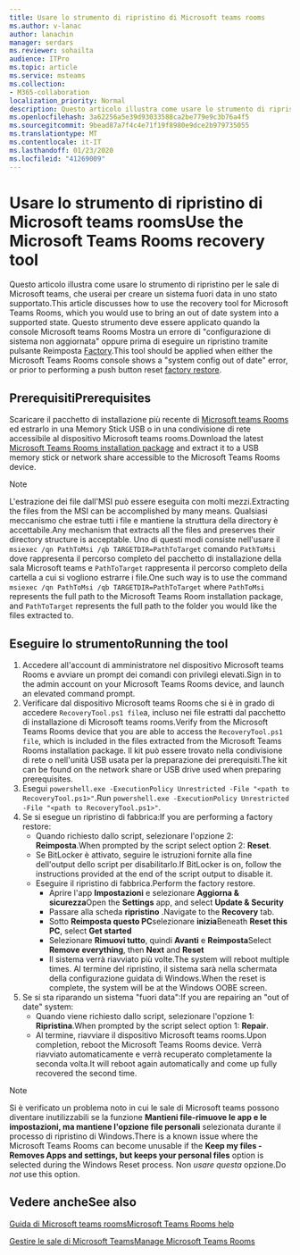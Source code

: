 ```yaml
---
title: Usare lo strumento di ripristino di Microsoft teams rooms
ms.author: v-lanac
author: lanachin
manager: serdars
ms.reviewer: sohailta
audience: ITPro
ms.topic: article
ms.service: msteams
ms.collection:
- M365-collaboration
localization_priority: Normal
description: Questo articolo illustra come usare lo strumento di ripristino per le sale di Microsoft teams, che userai per creare un sistema fuori data in uno stato supportato.
ms.openlocfilehash: 3a62256a5e39d93033588ca2be779e9c3b76a4f5
ms.sourcegitcommit: 9bead87a7f4c4e71f19f8980e9dce2b979735055
ms.translationtype: MT
ms.contentlocale: it-IT
ms.lasthandoff: 01/23/2020
ms.locfileid: "41269009"
---
```

# <a name="use-the-microsoft-teams-rooms-recovery-tool"></a><span data-ttu-id="b4694-103">Usare lo strumento di ripristino di Microsoft teams rooms</span><span class="sxs-lookup"><span data-stu-id="b4694-103">Use the Microsoft Teams Rooms recovery tool</span></span>

<span data-ttu-id="b4694-104">Questo articolo illustra come usare lo strumento di ripristino per le sale di Microsoft teams, che userai per creare un sistema fuori data in uno stato supportato.</span><span class="sxs-lookup"><span data-stu-id="b4694-104">This article discusses how to use the recovery tool for Microsoft Teams Rooms, which you would use to bring an out of date system into a supported state.</span></span> <span data-ttu-id="b4694-105">Questo strumento deve essere applicato quando la console Microsoft teams Rooms Mostra un errore di "configurazione di sistema non aggiornata" oppure prima di eseguire un ripristino tramite pulsante Reimposta [Factory](https://docs.microsoft.com/microsoftteams/room-systems/rooms-operations#microsoft-teams-rooms-reset-factory-restore).</span><span class="sxs-lookup"><span data-stu-id="b4694-105">This tool should be applied when either the Microsoft Teams Rooms console shows a "system config out of date" error, or prior to performing a push button reset [factory restore](https://docs.microsoft.com/microsoftteams/room-systems/rooms-operations#microsoft-teams-rooms-reset-factory-restore).</span></span>

## <a name="prerequisites"></a><span data-ttu-id="b4694-106">Prerequisiti</span><span class="sxs-lookup"><span data-stu-id="b4694-106">Prerequisites</span></span>

<span data-ttu-id="b4694-107">Scaricare il pacchetto di installazione più recente di [Microsoft teams Rooms](https://go.microsoft.com/fwlink/?linkid=851168) ed estrarlo in una Memory Stick USB o in una condivisione di rete accessibile al dispositivo Microsoft teams rooms.</span><span class="sxs-lookup"><span data-stu-id="b4694-107">Download the latest [Microsoft Teams Rooms installation package](https://go.microsoft.com/fwlink/?linkid=851168) and extract it to a USB memory stick or network share accessible to the Microsoft Teams Rooms device.</span></span>

> [!NOTE]
> <span data-ttu-id="b4694-108">L'estrazione dei file dall'MSI può essere eseguita con molti mezzi.</span><span class="sxs-lookup"><span data-stu-id="b4694-108">Extracting the files from the MSI can be accomplished by many means.</span></span> <span data-ttu-id="b4694-109">Qualsiasi meccanismo che estrae tutti i file e mantiene la struttura della directory è accettabile.</span><span class="sxs-lookup"><span data-stu-id="b4694-109">Any mechanism that extracts all the files and preserves their directory structure is acceptable.</span></span> <span data-ttu-id="b4694-110">Uno di questi modi consiste nell'usare il `msiexec /qn PathToMsi /qb TARGETDIR=PathToTarget` comando `PathToMsi` dove rappresenta il percorso completo del pacchetto di installazione della sala Microsoft teams e `PathToTarget` rappresenta il percorso completo della cartella a cui si vogliono estrarre i file.</span><span class="sxs-lookup"><span data-stu-id="b4694-110">One such way is to use the command `msiexec /qn PathToMsi /qb TARGETDIR=PathToTarget` where `PathToMsi` represents the full path to the Microsoft Teams Room installation package, and `PathToTarget` represents the full path to the folder you would like the files extracted to.</span></span>

## <a name="running-the-tool"></a><span data-ttu-id="b4694-111">Eseguire lo strumento</span><span class="sxs-lookup"><span data-stu-id="b4694-111">Running the tool</span></span>

1) <span data-ttu-id="b4694-112">Accedere all'account di amministratore nel dispositivo Microsoft teams Rooms e avviare un prompt dei comandi con privilegi elevati.</span><span class="sxs-lookup"><span data-stu-id="b4694-112">Sign in to the admin account on your Microsoft Teams Rooms device, and launch an elevated command prompt.</span></span>
2) <span data-ttu-id="b4694-113">Verificare dal dispositivo Microsoft teams Rooms che si è in grado di accedere `RecoveryTool.ps1 file`a, incluso nei file estratti dal pacchetto di installazione di Microsoft teams rooms.</span><span class="sxs-lookup"><span data-stu-id="b4694-113">Verify from the Microsoft Teams Rooms device that you are able to access the `RecoveryTool.ps1 file`, which is included in the files extracted from the Microsoft Teams Rooms installation package.</span></span> <span data-ttu-id="b4694-114">Il kit può essere trovato nella condivisione di rete o nell'unità USB usata per la preparazione dei prerequisiti.</span><span class="sxs-lookup"><span data-stu-id="b4694-114">The kit can be found on the network share or USB drive used when preparing prerequisites.</span></span>
3) <span data-ttu-id="b4694-115">Esegui `powershell.exe -ExecutionPolicy Unrestricted -File "<path to RecoveryTool.ps1>"`.</span><span class="sxs-lookup"><span data-stu-id="b4694-115">Run `powershell.exe -ExecutionPolicy Unrestricted -File "<path to RecoveryTool.ps1>"`.</span></span>
4) <span data-ttu-id="b4694-116">Se si esegue un ripristino di fabbrica:</span><span class="sxs-lookup"><span data-stu-id="b4694-116">If you are performing a factory restore:</span></span>
   - <span data-ttu-id="b4694-117">Quando richiesto dallo script, selezionare l'opzione 2: **Reimposta**.</span><span class="sxs-lookup"><span data-stu-id="b4694-117">When prompted by the script select option 2: **Reset**.</span></span>
   - <span data-ttu-id="b4694-118">Se BitLocker è attivato, seguire le istruzioni fornite alla fine dell'output dello script per disabilitarlo.</span><span class="sxs-lookup"><span data-stu-id="b4694-118">If BitLocker is on, follow the instructions provided at the end of the script output to disable it.</span></span>
   - <span data-ttu-id="b4694-119">Eseguire il ripristino di fabbrica.</span><span class="sxs-lookup"><span data-stu-id="b4694-119">Perform the factory restore.</span></span>
      - <span data-ttu-id="b4694-120">Aprire l'app **Impostazioni** e selezionare **Aggiorna & sicurezza**</span><span class="sxs-lookup"><span data-stu-id="b4694-120">Open the **Settings** app, and select **Update & Security**</span></span>
      - <span data-ttu-id="b4694-121">Passare alla scheda **ripristino** .</span><span class="sxs-lookup"><span data-stu-id="b4694-121">Navigate to the **Recovery** tab.</span></span>
      - <span data-ttu-id="b4694-122">Sotto **Reimposta questo PC**selezionare **inizia**</span><span class="sxs-lookup"><span data-stu-id="b4694-122">Beneath **Reset this PC**, select **Get started**</span></span>
      - <span data-ttu-id="b4694-123">Selezionare **Rimuovi tutto**, quindi **Avanti** e **Reimposta**</span><span class="sxs-lookup"><span data-stu-id="b4694-123">Select **Remove everything**, then **Next** and **Reset**</span></span>
      - <span data-ttu-id="b4694-124">Il sistema verrà riavviato più volte.</span><span class="sxs-lookup"><span data-stu-id="b4694-124">The system will reboot multiple times.</span></span> <span data-ttu-id="b4694-125">Al termine del ripristino, il sistema sarà nella schermata della configurazione guidata di Windows.</span><span class="sxs-lookup"><span data-stu-id="b4694-125">When the reset is complete, the system will be at the Windows OOBE screen.</span></span>
5) <span data-ttu-id="b4694-126">Se si sta riparando un sistema "fuori data":</span><span class="sxs-lookup"><span data-stu-id="b4694-126">If you are repairing an "out of date" system:</span></span>
    - <span data-ttu-id="b4694-127">Quando viene richiesto dallo script, selezionare l'opzione 1: **Ripristina**.</span><span class="sxs-lookup"><span data-stu-id="b4694-127">When prompted by the script select option 1: **Repair**.</span></span>
    - <span data-ttu-id="b4694-128">Al termine, riavviare il dispositivo Microsoft teams rooms.</span><span class="sxs-lookup"><span data-stu-id="b4694-128">Upon completion, reboot the Microsoft Teams Rooms device.</span></span> <span data-ttu-id="b4694-129">Verrà riavviato automaticamente e verrà recuperato completamente la seconda volta.</span><span class="sxs-lookup"><span data-stu-id="b4694-129">It will reboot again automatically and come up fully recovered the second time.</span></span>

> [!NOTE]
> <span data-ttu-id="b4694-130">Si è verificato un problema noto in cui le sale di Microsoft teams possono diventare inutilizzabili se la funzione **Mantieni file-rimuove le app e le impostazioni, ma mantiene l'opzione file personali** selezionata durante il processo di ripristino di Windows.</span><span class="sxs-lookup"><span data-stu-id="b4694-130">There is a known issue where the Microsoft Teams Rooms can become unusable if the  **Keep my files - Removes Apps and settings, but keeps your personal files** option is selected during the Windows Reset process.</span></span> <span data-ttu-id="b4694-131">Non *usare questa* opzione.</span><span class="sxs-lookup"><span data-stu-id="b4694-131">Do *not* use this option.</span></span>

## <a name="see-also"></a><span data-ttu-id="b4694-132">Vedere anche</span><span class="sxs-lookup"><span data-stu-id="b4694-132">See also</span></span>

[<span data-ttu-id="b4694-133">Guida di Microsoft teams rooms</span><span class="sxs-lookup"><span data-stu-id="b4694-133">Microsoft Teams Rooms help</span></span>](https://support.office.com/article/Skype-Room-Systems-version-2-help-e667f40e-5aab-40c1-bd68-611fe0002ba2)

[<span data-ttu-id="b4694-134">Gestire le sale di Microsoft Teams</span><span class="sxs-lookup"><span data-stu-id="b4694-134">Manage Microsoft Teams Rooms</span></span>](rooms-manage.md)
